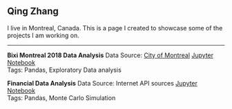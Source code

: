 ## Qing Zhang
I live in Montreal, Canada. This is a page I created to showcase some of the projects I am working on.

---
**Bixi Montreal 2018 Data Analysis**
Data Source: [City of Montreal](http://donnees.ville.montreal.qc.ca/)
[Jupyter Notebook](https://nbviewer.jupyter.org/github/calony/Data_analysis_BIXI/blob/master/BixiMontrealRentals2018.ipynb)   
Tags: Pandas, Exploratory Data analysis


**Financial Data Analysis**
Data Source: Internet API sources
[Jupyter Notebook](https://nbviewer.jupyter.org/github/calony/finance-project/blob/master/Fin_testbench.ipynb)   
Tags: Pandas, Monte Carlo Simulation
